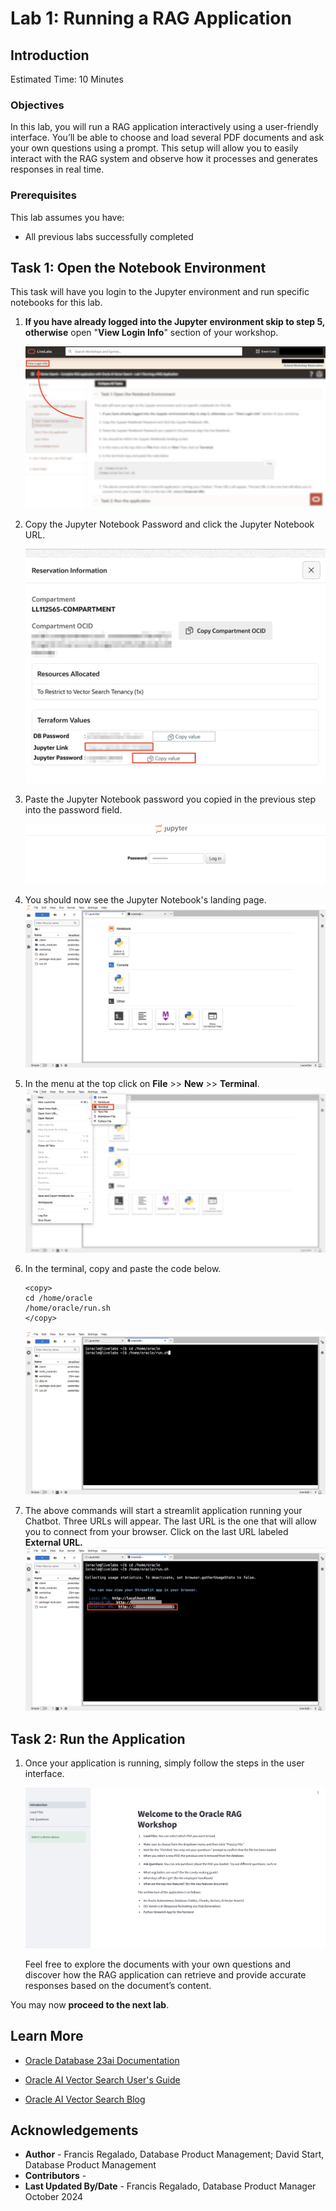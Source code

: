# Lab 1: Running a RAG Application

## Introduction 
Estimated Time: 10 Minutes

### Objectives

In this lab, you will run a RAG application interactively using a user-friendly interface. You’ll be able to choose and load several PDF documents and ask your own questions using a prompt. This setup will allow you to easily interact with the RAG system and observe how it processes and generates responses in real time.

### Prerequisites
This lab assumes you have:
- All previous labs successfully completed

## Task 1: Open the Notebook Environment
This task will have you login to the Jupyter environment and run specific notebooks for this lab.

1. **If you have already logged into the Jupyter environment skip to step 5, otherwise** open "**View Login Info**" section of your workshop.

   ![View login info.](images/lab1-1-view-login-info.png)

2. Copy the Jupyter Notebook Password and click the Jupyter Notebook URL.

   ![Copy login details.](images/lab1-2-jupyter-notebook-info.png)

3. Paste the Jupyter Notebook password you copied in the previous step into the password field.

   ![Enter the password.](images/lab1-3-jupyter-login.png)

4. You should now see the Jupyter Notebook's landing page. 
   ![The Jupyter Notebook landing page.](images/lab1-4-landing-page.png)

5. In the menu at the top click on **File** >> **New** >> **Terminal**.
   ![Open the terminal.](images/lab1-5-open-terminal.png)

6. In the terminal, copy and paste the code below.
      ````
      <copy>
      cd /home/oracle
      /home/oracle/run.sh
      </copy>
      ````
      ![Run the code snippet in the terminal.](images/lab1-6-terminal-commands.png)

7. The above commands will start a streamlit application running your Chatbot. Three URLs will appear. The last URL is the one that will allow you to connect from your browser. Click on the last URL labeled **External URL.**
   ![Enter the password.](images/lab1-7-app-urls.png)

## Task 2: Run the Application

1. Once your application is running, simply follow the steps in the user interface.

   ![Enter the password.](images/lab1-8-app-landing-page.png)

   Feel free to explore the documents with your own questions and discover how the RAG application can retrieve and provide accurate responses based on the document’s content.


You may now **proceed to the next lab**.

## Learn More

- [Oracle Database 23ai Documentation](https://docs.oracle.com/en/database/oracle/oracle-database/index.html)

- [Oracle AI Vector Search User's Guide](https://docs.oracle.com/en/database/oracle/oracle-database/23/vecse/whats-new-oracle-ai-vector-search.html)

- [Oracle AI Vector Search Blog](https://blogs.oracle.com/database/post/oracle-announces-general-availability-of-ai-vector-search-in-oracle-database-23ai)


## Acknowledgements
* **Author** - Francis Regalado, Database Product Management; David Start, Database Product Management
* **Contributors** -
* **Last Updated By/Date** - Francis Regalado, Database Product Manager October 2024
